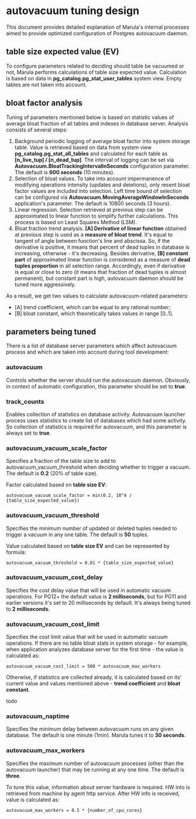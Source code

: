# autovacuum tuning design

This document provides detailed explanation of Marula's internal processes aimed to provide optimized configuration of Postgres autovacuum daemon.



## table size expected value (EV)

To configure parameters related to deciding should table be vacuumed or not,
Marula performs calculations of table size expected value. Calculation is based on data in **pg_catalog.pg_stat_user_tables** system view.
Empty tables are not taken into account.



## bloat factor analysis

Tuning of parameters mentioned below is based on statistic values of average bloat fraction of all tables and indexes in database server.
Analysis consists of several steps:

1. Background periodic logging of average bloat factor into system storage table.
   Value is retrieved based on data from system view **pg_catalog.pg_stat_all_tables** and calculated for each table as **[n_live_tup] / [n_dead_tup]**.
   The interval of logging can be set via **Autovacuum.BloatTrackingIntervalInSeconds** configuration parameter. The default is **600 seconds** (10 minutes).
2. Selection of bloat values.
   To take into account impermanence of modifying operations intensity (updates  and deletions), only resent bloat factor values are included into selection.
   Left time bound of selection can be configured via **Autovacuum.MovingAverageWindowInSeconds** application's parameter. The default is 10800 seconds (3 hours).
3. Linear regression.
   Selection retrieved at previous step can be approximated to linear function to simplify further calculations. This process is based on Least Squares Method (LSM).
4. Bloat fraction trend analysis.
   **[A] Derivative of linear function** obtained at previous step is used as a **measure of bloat trend**.
   It's equal to tangent of angle between function's line and abscissa.
   So, if the derivative is positive, it means that percent of dead tuples in database is increasing, otherwise - it's decreasing.
   Besides derivative, **[B] constant part** of approximated linear function is considered as a measure of **dead tuples proportion** in all selection range.
   Accordingly, even if derivative is equal or close to zero (it means that fraction of dead tuples is almost permanent),
   but constant part is high, autovacuum daemon should be tuned more aggressively.

As a result, we get two values to calculate autovacuum-related parameters:

* [A] trend coefficient, which can be equal to any rational number;
* [B] bloat constant, which theoretically takes values in range [0..1].



## parameters being tuned

There is a list of database server parameters which affect autovacuum process and which are taken into account during tool development:

### autovacuum

Controls whether the server should run the autovacuum daemon.
Obviously, in context of automatic configuration, this parameter should be set to **true**.

### track_counts

Enables collection of statistics on database activity.
Autovacuum launcher process uses statistics to create list of databases which had some activity. So collection of statistics is required for autovacuum, and this parameter is always set to **true**.

### autovacuum_vacuum_scale_factor

Specifies a fraction of the table size to add to autovacuum_vacuum_threshold when deciding whether to trigger a vacuum. The default is **0.2** (20% of table size).

Factor calculated based on **table size EV**:

```
autovacuum_vacuum_scale_factor = min(0.2, 10^4 / {table_size_expected_value})
```

### autovacuum_vacuum_threshold

Specifies the minimum number of updated or deleted tuples needed to trigger a vacuum in any one table. The default is **50** tuples.

Value calculated based on **table size EV** and can be represented by formula:
```
autovacuum_vacuum_threshold = 0.01 * {table_size_expected_value}
```

### autovacuum_vacuum_cost_delay

Specifies the cost delay value that will be used in automatic vacuum operations.
For PG12+ the default value is **2 milliseconds**, but for PG11 and earlier versions it's set to 20 milliseconds by default.
It's always being tuned to **2 milliseconds**.

### autovacuum_vacuum_cost_limit

Specifies the cost limit value that will be used in automatic vacuum operations.
If there are no table bloat stats in system storage - for example, when application analyzes database server for the first time - the value is calculated as:

```
autovacuum_vacuum_cost_limit = 500 * autovacuum_max_workers
```

Otherwise, if statistics are collected already, it is calculated based on its' current value and values mentioned above - **trend coefficient** and **bloat constant**.

todo

### autovacuum_naptime

Specifies the minimum delay between autovacuum runs on any given database.
The default is one minute (1min).
Marula tunes it to **30 seconds**.

### autovacuum_max_workers

Specifies the maximum number of autovacuum processes (other than the autovacuum launcher) that may be running at any one time. The default is **three**.

To tune this value, information about server hardware is required. HW into is retrieved from machine by agent http service.
After HW info is received, value is calculated as:

```
autovacuum_max_workers = 0.5 * {number_of_cpu_cores}
```